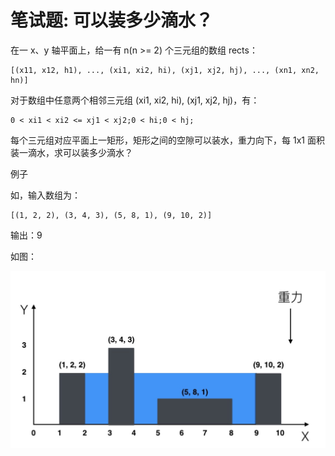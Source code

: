 # 笔试题: 可以装多少滴水？

在一 x、y 轴平面上，给一有 n(n >= 2) 个三元组的数组 rects：

```
[(x11, x12, h1), ..., (xi1, xi2, hi), (xj1, xj2, hj), ..., (xn1, xn2, hn)]
```

对于数组中任意两个相邻三元组 (xi1, xi2, hi), (xj1, xj2, hj)，有：

```
0 < xi1 < xi2 <= xj1 < xj2;0 < hi;0 < hj;
```

每个三元组对应平面上一矩形，矩形之间的空隙可以装水，重力向下，每 1x1 面积装一滴水，求可以装多少滴水？

例子

如，输入数组为：

```
[(1, 2, 2), (3, 4, 3), (5, 8, 1), (9, 10, 2)]
```

输出：9

如图：

![](assets/sample.png)
